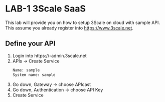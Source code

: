 # LAB-1 3Scale SaaS

This lab will provide you on how to setup 3Scale on cloud with sample API. This assume you already register into https://www.3scale.net.

Define your API
----------------------------

1. Login into https://<username>-admin.3scale.net
2. APIs -> Create Service
   ```sh
   Name: sample
   System name: sample
   ```
3. Go down, Gateway -> choose APIcast
4. Go down, Authentication -> choose API Key
5. Create Service
